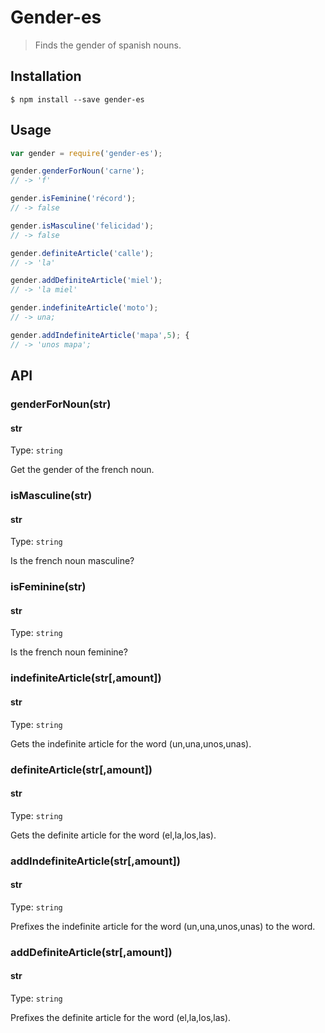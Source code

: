 # Gender-es

> Finds the gender of spanish nouns.

## Installation
```
$ npm install --save gender-es
```

## Usage

```js
var gender = require('gender-es');

gender.genderForNoun('carne');
// -> 'f'

gender.isFeminine('récord');
// -> false

gender.isMasculine('felicidad');
// -> false

gender.definiteArticle('calle');
// -> 'la'

gender.addDefiniteArticle('miel');
// -> 'la miel'

gender.indefiniteArticle('moto');
// -> una;

gender.addIndefiniteArticle('mapa',5); {
// -> 'unos mapa';


```

## API

### genderForNoun(str)

#### str

Type: `string`

Get the gender of the french noun.

### isMasculine(str)

#### str

Type: `string`

Is the french noun masculine?

### isFeminine(str)

#### str

Type: `string`

Is the french noun feminine?

### indefiniteArticle(str[,amount])

#### str

Type: `string`

Gets the indefinite article for the word (un,una,unos,unas).

### definiteArticle(str[,amount])

#### str

Type: `string`

Gets the definite article for the word (el,la,los,las).

### addIndefiniteArticle(str[,amount])

#### str

Type: `string`

Prefixes the indefinite article for the word (un,una,unos,unas) to the word.

### addDefiniteArticle(str[,amount])

#### str

Type: `string`

Prefixes the definite article for the word (el,la,los,las).